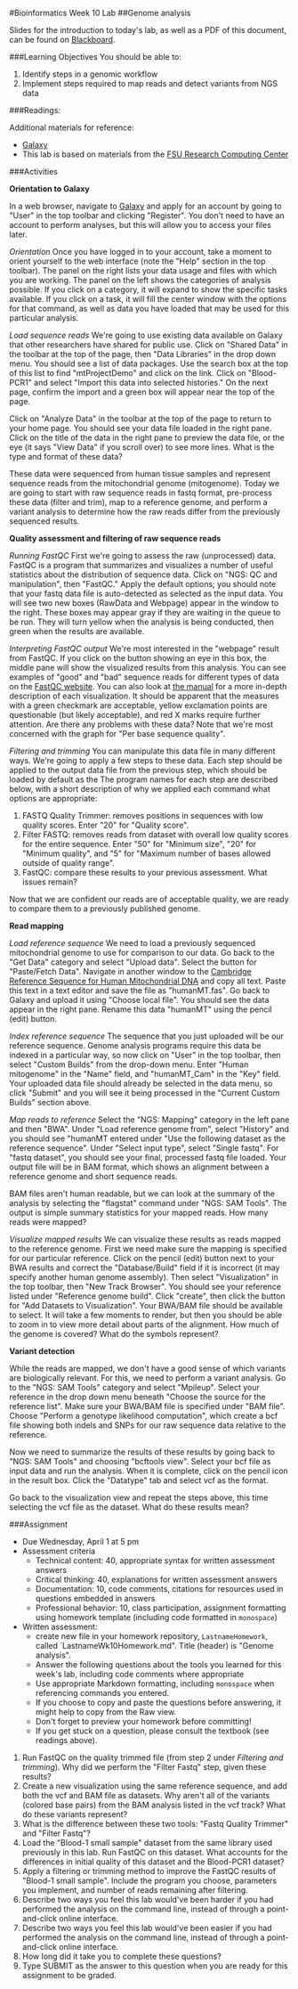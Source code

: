 #Bioinformatics Week 10 Lab
##Genome analysis

Slides for the introduction to today's lab, as well as a PDF of this document, can be found on [Blackboard](http://blackboard.uttyler.edu).

###Learning Objectives
You should be able to:

1. Identify steps in a genomic workflow
2. Implement steps required to map reads and detect variants from NGS data

###Readings:

Additional materials for reference:
* [Galaxy](https://usegalaxy.org)
* This lab is based on materials from the [FSU Research Computing Center](https://rcc.fsu.edu/software/galaxy)

###Activities

**Orientation to Galaxy**

In a web browser, navigate to [Galaxy](https://usegalaxy.org) and apply for an account by going to "User" in the top toolbar and clicking "Register". You don't need to have an account to perform analyses, but this will allow you to access your files later.

*Orientation* Once you have logged in to your account, take a moment to orient yourself to the web interface (note the "Help" section in the top toolbar). The panel on the right lists your data usage and files with which you are working. The panel on the left shows the categories of analysis possible. If you click on a category, it will expand to show the specific tasks available. If you click on a task, it will fill the center window with the options for that command, as well as data you have loaded that may be used for this particular analysis.

*Load sequence reads* We're going to use existing data available on Galaxy that other researchers have shared for public use. Click on "Shared Data" in the toolbar at the top of the page, then "Data Libraries" in the drop down menu. You should see a list of data packages. Use the search box at the top of this list to find "mtProjectDemo" and click on the link. Click on "Blood-PCR1" and select "Import this data into selected histories." On the next page, confirm the import and a green box will appear near the top of the page. 

Click on "Analyze Data" in the toolbar at the top of the page to return to your home page. You should see your data file loaded in the right pane. Click on the title of the data in the right pane to preview the data file, or the eye (it says "View Data" if you scroll over) to see more lines. What is the type and format of these data?

These data were sequenced from human tissue samples and represent sequence reads from the mitochondrial genome (mitogenome). Today we are going to start with raw sequence reads in fastq format, pre-process these data (filter and trim), map to a reference genome, and perform a variant analysis to determine how the raw reads differ from the previously sequenced results.

**Quality assessment and filtering of raw sequence reads**

*Running FastQC* First we're going to assess the raw (unprocessed) data. FastQC is a program that summarizes and visualizes a number of useful statistics about the distribution of sequence data. Click on "NGS: QC and manipulation", then "FastQC." Apply the default options; you should note that your fastq data file is auto-detected as selected as the input data. You will see two new boxes (RawData and Webpage) appear in the window to the right. These boxes may appear gray if they are waiting in the queue to be run. They will turn yellow when the analysis is being conducted, then green when the results are available. 

*Interpreting FastQC output* We're most interested in the "webpage" result from FastQC. If you click on the button showing an eye in this box, the middle pane will show the visualized results from this analysis. You can see examples of "good" and "bad" sequence reads for different types of data on the [FastQC website](http://www.bioinformatics.babraham.ac.uk/projects/fastqc/). You can also look at [the manual](http://www.bioinformatics.babraham.ac.uk/projects/fastqc/Help/3%20Analysis%20Modules/) for a more in-depth description of each visualization. It should be apparent that the measures with a green checkmark are acceptable, yellow exclamation points are questionable (but likely acceptable), and red X marks require further attention. Are there any problems with these data? Note that we're most concerned with the graph for "Per base sequence quality".

*Filtering and trimming* You can manipulate this data file in many different ways. We're going to apply a few steps to these data. Each step should be applied to the output data file from the previous step, which should be loaded by default as the The program names for each step are described below, with a short description of why we applied each command what options are appropriate:

1. FASTQ Quality Trimmer: removes positions in sequences with low quality scores. Enter "20" for "Quality score".
2. Filter FASTQ: removes reads from dataset with overall low quality scores for the entire sequence. Enter "50" for "Minimum size", "20" for "Minimum quality", and "5" for "Maximum number of bases allowed outside of quality range".
3. FastQC: compare these results to your previous assessment. What issues remain?

Now that we are confident our reads are of acceptable quality, we are ready to compare them to a previously published genome. 

**Read mapping**

*Load reference sequence* We need to load a previously sequenced mitochondrial genome to use for comparison to our data. Go back to the "Get Data" category and select "Upload data". Select the button for "Paste/Fetch Data". Navigate in another window to the [Cambridge Reference Sequence for Human Mitochondrial DNA](http://www.ncbi.nlm.nih.gov/nuccore/NC_012920.1?report=fasta&log$=seqview&format=text) and copy all text. Paste this text in a text editor and save the file as "humanMT.fas". Go back to Galaxy and upload it using "Choose local file". You should see the data appear in the right pane. Rename this data "humanMT" using the pencil (edit) button. 

*Index reference sequence* The sequence that you just uploaded will be our reference sequence. Genome analysis programs require this data be indexed in a particular way, so now click on "User" in the top toolbar, then select "Custom Builds" from the drop-down menu. Enter "Human mitogenome" in the "Name" field, and "humanMT_Cam" in the "Key" field. Your uploaded data file should already be selected in the data menu, so click "Submit" and you will see it being processed in the "Current Custom Builds" section above.

*Map reads to reference* Select the "NGS: Mapping" category in the left pane and then "BWA". Under "Load reference genome from", select "History" and you should see "humanMT entered under "Use the following dataset as the reference sequence". Under "Select input type", select "Single fastq". For "fastq dataset", you should see your final, processed fastq file loaded. Your output file will be in BAM format, which shows an alignment between a reference genome and short sequence reads. 

BAM files aren't human readable, but we can look at the summary of the analysis by selecting the "flagstat" command under "NGS: SAM Tools". The output is simple summary statistics for your mapped reads. How many reads were mapped?

*Visualize mapped results* We can visualize these results as reads mapped to the reference genome. First we need make sure the mapping is specified for our particular reference. Click on the pencil (edit) button next to your BWA results and correct the "Database/Build" field if it is incorrect (it may specify another human genome assembly). Then select "Visualization" in the top toolbar, then "New Track Browser". You should see your reference listed under "Reference genome build". Click "create", then click the button for "Add Datasets to Visualization". Your BWA/BAM file should be available to select. It will take a few moments to render, but then you should be able to zoom in to view more detail about parts of the alignment. How much of the genome is covered? What do the symbols represent?

**Variant detection**

While the reads are mapped, we don't have a good sense of which variants are biologically relevant. For this, we need to perform a variant analysis. Go to the "NGS: SAM Tools" category and select "Mpileup". Select your reference in the drop down menu beneath "Choose the source for the reference list". Make sure your BWA/BAM file is specified under "BAM file". Choose "Perform a genotype likelihood computation", which create a bcf file showing both indels and SNPs for our raw sequence data relative to the reference. 

Now we need to summarize the results of these results by going back to "NGS: SAM Tools" and choosing "bcftools view". Select your bcf file as input data and run the analysis. When it is complete, click on the pencil icon in the result box. Click the "Datatype" tab and select vcf as the format.

Go back to the visualization view and repeat the steps above, this time selecting the vcf file as the dataset. What do these results mean?

###Assignment
* Due Wednesday, April 1 at 5 pm
* Assessment criteria
	* Technical content: 40, appropriate syntax for written assessment answers
	* Critical thinking: 40, explanations for written assessment answers
	* Documentation: 10, code comments, citations for resources used in questions embedded in answers
	* Professional behavior: 10, class participation, assignment formatting using homework template (including code formatted in `monospace`)
* Written assessment: 
	* create new file in your homework repository, `LastnameHomework`, called `LastnameWk10Homework.md". Title (header) is "Genome analysis".
	* Answer the following questions about the tools you learned for this week's lab, including code comments where appropriate 				
	* Use appropriate Markdown formatting, including `monospace` when referencing commands you entered. 
	* If you choose to copy and paste the questions before answering, it might help to copy from the Raw view. 
	* Don't forget to preview your homework before committing! 
	* If you get stuck on a question, please consult the textbook (see readings above).
	
1. Run FastQC on the quality trimmed file (from step 2 under *Filtering and trimming*). Why did we perform the "Filter Fastq" step, given these results?
2. Create a new visualization using the same reference sequence, and add both the vcf and BAM file as datasets. Why aren't all of the variants (colored base pairs) from the BAM analysis listed in the vcf track? What do these variants represent?
3. What is the difference between these two tools: "Fastq Quality Trimmer" and "Filter Fastq"?
4. Load the "Blood-1 small sample" dataset from the same library used previously in this lab. Run FastQC on this dataset. What accounts for the differences in initial quality of this dataset and the Blood-PCR1 dataset?
5. Apply a filtering or trimming method to improve the FastQC results of "Blood-1 small sample". Include the program you choose, parameters you implement, and number of reads remaining after filtering.
6. Describe two ways you feel this lab would've been harder if you had performed the analysis on the command line, instead of through a point-and-click online interface.
7. Describe two ways you feel this lab would've been easier if you had performed the analysis on the command line, instead of through a point-and-click online interface.
8. How long did it take you to complete these questions?
9. Type SUBMIT as the answer to this question when you are ready for this assignment to be graded.
